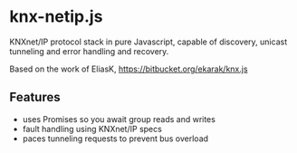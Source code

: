 # knx-netip.js
KNXnet/IP protocol stack in pure Javascript, capable of discovery, unicast tunneling and error handling and recovery.


Based on the work of EliasK, https://bitbucket.org/ekarak/knx.js

## Features
- uses Promises so you await group reads and writes
- fault handling using KNXnet/IP specs
- paces tunneling requests to prevent bus overload
